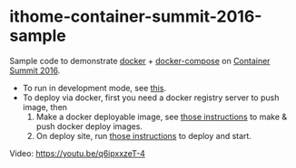 # ithome-container-summit-2016-sample

Sample code to demonstrate [docker](http://github.com/docker/docker) + [docker-compose](http://github.com/docker/compose) on [Container Summit 2016](https://www.ithome.com.tw/videos/seminar/10132).

- To run in development mode, see [this](./doc/dev_time.md).
- To deploy via docker, first you need a docker registry server to push image, then
  1. Make a docker deployable image, see [those instructions](./doc/create_deploy.md) to make & push docker deploy images.
  2. On deploy site, run [those instructions](./doc/deploy_production.md) to deploy and start.

Video: https://youtu.be/q6ipxxzeT-4
